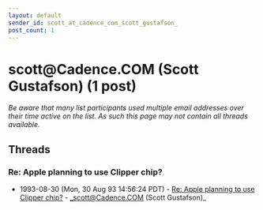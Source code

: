 ```yaml
---
layout: default
sender_id: scott_at_cadence_com_scott_gustafson_
post_count: 1
---
```


# scott<span>@</span>Cadence.COM (Scott Gustafson) (1 post)

_Be aware that many list participants used multiple email addresses over their time active on the list. As such this page may not contain all threads available._

## Threads

### Re: Apple planning to use Clipper chip?
+ 1993-08-30 (Mon, 30 Aug 93 14:56:24 PDT) - [Re: Apple planning to use Clipper chip?](/archive/1993/08/0be5e7aba3176e652772f2f3ce8712468c6444295c9da69ac8234ef60d2f409e) - _scott@Cadence.COM (Scott Gustafson)_

